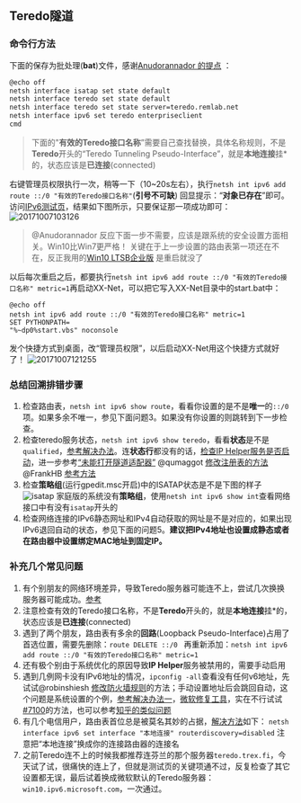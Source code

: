 ## Teredo隧道 
 
### 命令行方法

下面的保存为批处理(**bat**)文件，感谢[Anudorannador 的提点](#issuecomment-335017476) ：
```bash
@echo off
netsh interface isatap set state default
netsh interface teredo set state default
netsh interface teredo set state server=teredo.remlab.net
netsh interface ipv6 set teredo enterpriseclient
cmd
```
>下面的"**有效的Teredo接口名称**”需要自己查找替换，具体名称规则，不是**Teredo**开头的“Teredo Tunneling Pseudo-Interface”，就是**本地连接**挂*的，状态应该是**已连接**(connected)

右键管理员权限执行一次，稍等一下（10~20s左右），执行`netsh int ipv6 add route ::/0 "有效的Teredo接口名称"`(**引号不可缺**) 回显提示：“**对象已存在**”即可。
访问[IPv6测试页](http://test-ipv6.com/)，结果如下图所示，只要保证那一项成功即可：
![20171007103126](https://user-images.githubusercontent.com/16462258/31313145-c2847fac-ac0b-11e7-854a-ea2137f9447d.png)
>@Anudorannador 反应下面一步不需要，应该是跟系统的安全设置方面相关。Win10比Win7更严格！
关键在于上一步设置的路由表第一项还在不在，反正我用的[Win10 LTSB企业版](http://bbs.pcbeta.com/viewthread-1750409-1-1.html) 是重启就没了

以后每次重启之后，都要执行`netsh int ipv6 add route ::/0 "有效的Teredo接口名称" metric=1`再启动XX-Net，可以把它写入XX-Net目录中的start.bat中：
```shell
@echo off
netsh int ipv6 add route ::/0 "有效的Teredo接口名称" metric=1
SET PYTHONPATH=
"%~dp0%start.vbs" noconsole
```
发个快捷方式到桌面，改“管理员权限”，以后启动XX-Net用这个快捷方式就好了！
![20171007121255](https://user-images.githubusercontent.com/16462258/31304665-110bc54e-ab59-11e7-92d6-e87eaf3a0f2e.png)


### 总结回溯排错步骤
1. 检查路由表，`netsh int ipv6 show route`，看看你设置的是不是**唯一**的` ::/0 `项。如果多余不唯一，参见下面问题3。如果没有你设置的则跳转到下一步检查。
2. 检查teredo服务状态，`netsh int ipv6 show teredo`，看看**状态**是不是`qualified`，[参考解决办法](http://ju.outofmemory.cn/entry/94277)。连**状态行**都没有的话，[检查IP Helper服务是否启动](#issuecomment-334945915)，进一步参考[“未能打开隧道适配器”](#issuecomment-334978237) @qumaggot [修改注册表的方法](https://github.com/XX-net/XX-Net/issues/6918#issuecomment-334987098) @FrankHB [参考方法](http://support.xbox.com/zh-CN/xbox-on-windows/social/troubleshoot-party-chat)
3. 检查**策略组**(运行gpedit.msc开启)中的ISATAP状态是不是下图的样子
![isatap](https://user-images.githubusercontent.com/16462258/31307823-0ff8536c-ab9e-11e7-887f-505ef8c52a33.png)
家庭版的系统没有**策略组**，使用`netsh int ipv6 show int`查看网络接口中有没有`isatap`开头的
4. 检查网络连接的IPv6静态网址和IPv4自动获取的网址是不是对应的，如果出现IPv6退回自动的状态，参见下面的问题5。**建议把IPv4地址也设置成静态或者在路由器中设置绑定MAC地址到固定IP。**

### 补充几个常见问题
1. 有个别朋友的网络环境差异，导致Teredo服务器可能连不上，尝试几次换换服务器可能成功。[参考](http://ju.outofmemory.cn/entry/94277)
2. 注意检查有效的Teredo接口名称，不是**Teredo**开头的，就是**本地连接**挂*的，状态应该是**已连接**(connected)
3. 遇到了两个朋友，路由表有多余的**回路**(Loopback Pseudo-Interface)占用了首选位置，需要先删除：`route DELETE ::/0 ` 再重新添加：`netsh int ipv6 add route ::/0 "有效的Teredo接口名称" metric=1`
4. 还有极个别由于系统优化的原因导致**IP Helper**服务被禁用的，需要手动启用
5. 遇到几例网卡没有IPv6地址的情况，`ipconfig -all`查看没有任何v6地址，先试试@robinshiesh [修改防火墙规则](https://github.com/XX-net/XX-Net/issues/6918#issuecomment-335667804)的方法；手动设置地址后会跳回自动，这个问题是系统设置的个例，[参考解决办法一](http://www.windows7en.com/jiaocheng/26518.html)，[微软修复工具](https://support.microsoft.com/en-us/help/929852/how-to-disable-ipv6-or-its-components-in-windows)，实在不行试试[#7100](https://github.com/XX-net/XX-Net/issues/7100)的方法，也可以参考[知乎的类似问题](https://www.zhihu.com/question/50283246)
6. 有几个电信用户，路由表首位总是被莫名其妙的占据，[解决方法](http://ximalas.info/2014/02/04/disabling-ipv6-autoconfiguration-in-windows-servers/)如下：
`netsh interface ipv6 set interface "本地连接" routerdiscovery=disabled` 注意把“本地连接”换成你的连接路由器的连接名
7. 之前Teredo连不上的时候我都推荐连芬兰的那个服务器`teredo.trex.fi`，今天试了试，很痛快的连上了，但就是测试页的关键项通不过，反复检查了其它设置都无误，最后试着换成微软默认的Teredo服务器：`win10.ipv6.microsoft.com`，一次通过。
